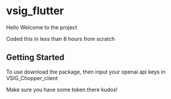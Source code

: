 # vsig_flutter

Hello Welcome to the project 

Coded this in less than 8 hours from scratch

## Getting Started

To use download the package, then input your openai api keys in VSIG_Chopper_client

Make sure you have some token there kudos!

